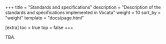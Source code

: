 <!--
SPDX-FileCopyrightText: © 2023 Dominik George <nik@naturalnet.de>

SPDX-License-Identifier: LGPL-3.0-or-later OR CC-BY-SA-4.0+
-->

+++
title = "Standards and specifications"
description = "Description of the standards and specifications implemented in Vocata"
weight = 10
sort_by = "weight"
template = "docs/page.html"

[extra]
toc = true
top = false
+++

TBA.
